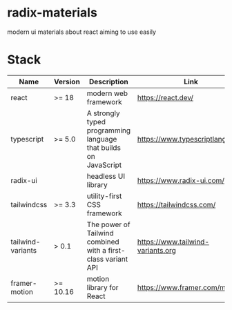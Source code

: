 # radix-materials

modern ui materials about react aiming to use easily

# Stack

| Name | Version | Description | Link |
| --- | --- | --- | --- |
| react | >= 18 | modern web framework | https://react.dev/ |
| typescript | >= 5.0 | A strongly typed programming language that builds on JavaScript | https://www.typescriptlang.org/ |
| radix-ui |  | headless UI library | https://www.radix-ui.com/ |
| tailwindcss | >= 3.3 | utility-first CSS framework | https://tailwindcss.com/ |
| tailwind-variants | > 0.1 | The power of Tailwind combined with a first-class variant API | https://www.tailwind-variants.org |
| framer-motion | >= 10.16 | motion library for React | https://www.framer.com/motion/ |
